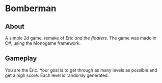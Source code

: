 # Bomberman

## About

A simple 2d game, remake of *Eric and the floaters*.
The game was made in C#, using the Monogame framework.

## Gameplay

You are the Eric. Your goal is to get through as many
levels as possible and get a high score. Each level is
randomly generated.
